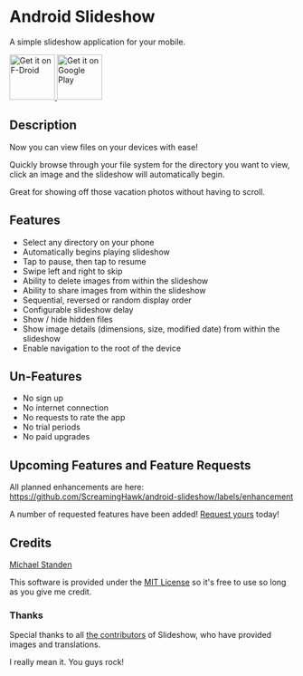 # Android Slideshow
A simple slideshow application for your mobile.

<a href="https://f-droid.org/repository/browse/?fdid=link.standen.michael.slideshow" target="_blank">
	<img src="https://f-droid.org/badge/get-it-on.png" alt="Get it on F-Droid" height="80"/>
</a>
<a href="https://play.google.com/store/apps/details?id=link.standen.michael.slideshow" target="_blank">
	<img src="https://play.google.com/intl/en_us/badges/images/generic/en-play-badge.png" alt="Get it on Google Play" height="80"/>
</a>

## Description
Now you can view files on your devices with ease!

Quickly browse through your file system for the directory you want to view, click an image and the slideshow will automatically begin.

Great for showing off those vacation photos without having to scroll.

## Features
* Select any directory on your phone
* Automatically begins playing slideshow
* Tap to pause, then tap to resume
* Swipe left and right to skip
* Ability to delete images from within the slideshow
* Ability to share images from within the slideshow
* Sequential, reversed or random display order
* Configurable slideshow delay
* Show / hide hidden files
* Show image details (dimensions, size, modified date) from within the slideshow
* Enable navigation to the root of the device

## Un-Features
* No sign up
* No internet connection
* No requests to rate the app
* No trial periods
* No paid upgrades

## Upcoming Features and Feature Requests
All planned enhancements are here: https://github.com/ScreamingHawk/android-slideshow/labels/enhancement

A number of requested features have been added!
[Request yours](https://github.com/ScreamingHawk/android-slideshow/issues/new) today!

## Credits
[Michael Standen](https://michael.standen.link)

This software is provided under the [MIT License](https://tldrlegal.com/license/mit-license) so it's free to use so long as you give me credit.

### Thanks

Special thanks to all [the contributors](https://github.com/ScreamingHawk/android-slideshow/graphs/contributors) of Slideshow, who have provided images and translations.

I really mean it. You guys rock!
